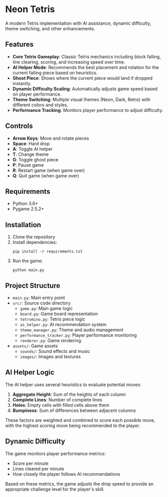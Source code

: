 # Neon Tetris

A modern Tetris implementation with AI assistance, dynamic difficulty, theme switching, and other enhancements.

## Features

- **Core Tetris Gameplay**: Classic Tetris mechanics including block falling, line clearing, scoring, and increasing speed over time.
- **AI Helper Mode**: Recommends the best placement and rotation for the current falling piece based on heuristics.
- **Ghost Piece**: Shows where the current piece would land if dropped instantly.
- **Dynamic Difficulty Scaling**: Automatically adjusts game speed based on player performance.
- **Theme Switching**: Multiple visual themes (Neon, Dark, Retro) with different colors and styles.
- **Performance Tracking**: Monitors player performance to adjust difficulty.

## Controls

- **Arrow Keys**: Move and rotate pieces
- **Space**: Hard drop
- **A**: Toggle AI helper
- **T**: Change theme
- **G**: Toggle ghost piece
- **P**: Pause game
- **R**: Restart game (when game over)
- **Q**: Quit game (when game over)

## Requirements

- Python 3.6+
- Pygame 2.5.2+

## Installation

1. Clone the repository
2. Install dependencies:
   ```
   pip install -r requirements.txt
   ```
3. Run the game:
   ```
   python main.py
   ```

## Project Structure

- `main.py`: Main entry point
- `src/`: Source code directory
  - `game.py`: Main game logic
  - `board.py`: Game board representation
  - `tetromino.py`: Tetris piece logic
  - `ai_helper.py`: AI recommendation system
  - `theme_manager.py`: Theme and audio management
  - `performance_tracker.py`: Player performance monitoring
  - `renderer.py`: Game rendering
- `assets/`: Game assets
  - `sounds/`: Sound effects and music
  - `images/`: Images and textures

## AI Helper Logic

The AI helper uses several heuristics to evaluate potential moves:

1. **Aggregate Height**: Sum of the heights of each column
2. **Complete Lines**: Number of complete lines
3. **Holes**: Empty cells with filled cells above them
4. **Bumpiness**: Sum of differences between adjacent columns

These factors are weighted and combined to score each possible move, with the highest scoring move being recommended to the player.

## Dynamic Difficulty

The game monitors player performance metrics:

- Score per minute
- Lines cleared per minute
- How closely the player follows AI recommendations

Based on these metrics, the game adjusts the drop speed to provide an appropriate challenge level for the player's skill.
